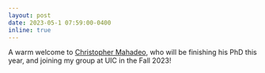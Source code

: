 ```yaml
---
layout: post
date: 2023-05-1 07:59:00-0400
inline: true
---
```


A warm welcome to  <a href="https://www.christophermahadeo.com/"> Christopher Mahadeo</a>, who will be finishing his PhD this year, and joining my group at UIC in the Fall 2023!
